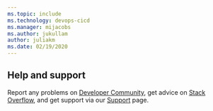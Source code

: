 ```yaml
---
ms.topic: include
ms.technology: devops-cicd
ms.manager: mijacobs
ms.author: jukullam
author: juliakm
ms.date: 02/19/2020
---
```


## Help and support

Report any problems on [Developer Community](https://developercommunity.visualstudio.com),
get advice on [Stack Overflow](https://stackoverflow.com/questions/tagged/azure-devops),
and get support via our [Support](https://azure.microsoft.com/support/devops/) page.
